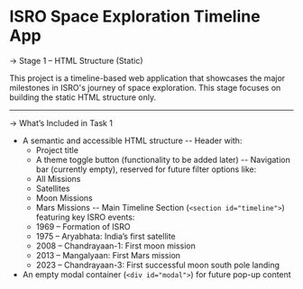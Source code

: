 # ISRO Space Exploration Timeline App

->  Stage 1 – HTML Structure (Static)

This project is a timeline-based web application that showcases the major milestones in ISRO's journey of space exploration. This stage focuses on building the static HTML structure only.

---

->  What’s Included in Task 1

- A semantic and accessible HTML structure
--  Header with:
  - Project title
  - A theme toggle button (functionality to be added later)
-- Navigation bar (currently empty), reserved for future filter options like:
  - All Missions
  - Satellites
  - Moon Missions
  - Mars Missions
-- Main Timeline Section (`<section id="timeline">`) featuring key ISRO events:
  - 1969 – Formation of ISRO  
  - 1975 – Aryabhata: India’s first satellite  
  - 2008 – Chandrayaan-1: First moon mission  
  - 2013 – Mangalyaan: First Mars mission  
  - 2023 – Chandrayaan-3: First successful moon south pole landing
- An empty modal container (`<div id="modal">`) for future pop-up content




